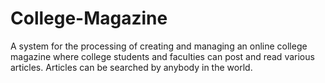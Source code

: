 # College-Magazine
A system for the processing of creating and managing an online college magazine where college students and faculties can post and read various articles. Articles can be searched by anybody in the world.
